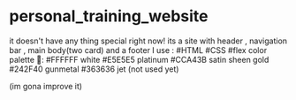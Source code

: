 # personal_training_website
it doesn't have any thing special right now!
its a site with header , navigation bar , main body(two card) and a footer
I use :
  #HTML
  #CSS
  #flex
color palette 🎨:
  #FFFFFF white
  #E5E5E5 platinum
  #CCA43B satin sheen gold
  #242F40 gunmetal
  #363636 jet (not used yet)

(im gona improve it)
